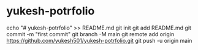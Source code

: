 # yukesh-potrfolio
echo "# yukesh-potrfolio" >> README.md
git init
git add README.md
git commit -m "first commit"
git branch -M main
git remote add origin https://github.com/yukesh501/yukesh-potrfolio.git
git push -u origin main
